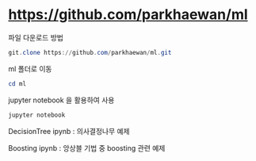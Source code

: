 # https://github.com/parkhaewan/ml

파일 다운로드 방법

```powershell
git.clone https://github.com/parkhaewan/ml.git
```

ml 폴더로 이동

```powershell
cd ml
```

jupyter notebook 을 활용하여 사용

```powershell
jupyter notebook
```

DecisionTree ipynb : 의사결정나무 예제

Boosting ipynb : 앙상블 기법 중 boosting 관련 예제